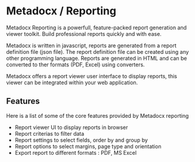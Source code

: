 # Metadocx / Reporting

Metadocx Reporting is a powerfull, feature-packed report generation and viewer toolkit. Build professional reports quickly and with ease.

Metadocx is written in javascript, reports are generated from a report definition file (json file). The report definition file can be created using any other programming language. Reports are generated in HTML and can be converted to ther formats (PDF, Excel) using converters.

Metadocx offers a report viewer user interface to display reports, this viewer can be integrated within your web application.

## Features

Here is a list of some of the core features provided by Metadocx reporting

- Report viewer UI to display reports in browser
- Report criterias to filter data
- Report settings to select fields, order by and group by 
- Report options to select margins, page type and orientation 
- Export report to different formats : PDF, MS Excel
